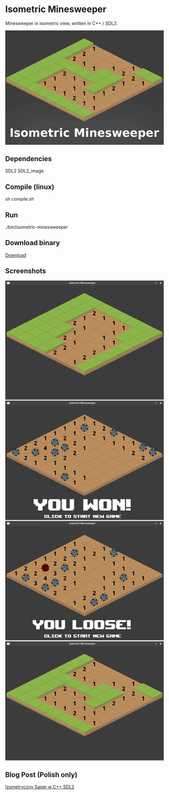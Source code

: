 # Isometric Minesweeper
Minesweeper in isometric view, written in C++ / SDL2.

![Isometric Minesweeper - screenshot](screenshots/cover.png)

## Dependencies
SDL2
SDL2_image

## Compile (linux)
sh compile.sh

## Run
./bin/isometric-minesweeeper

## Download binary

[Download](https://jakubthedeveloper.itch.io/isometric-minesweeper)

## Screenshots

![Isometric Minesweeper - screenshot 1](screenshots/1.png)
![Isometric Minesweeper - screenshot 2](screenshots/2.png)
![Isometric Minesweeper - screenshot 3](screenshots/3.png)
![Isometric Minesweeper - screenshot 4](screenshots/4.png)

## Blog Post (Polish only)
[Izometryczny Saper w C++ SDL2](https://programisty-dzien-powszedni.pl/gra-saper-w-wersji-izometrycznej-w-c-i-sdl2)

